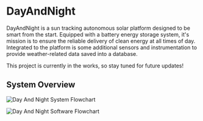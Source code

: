 # DayAndNight

DayAndNight is a sun tracking autonomous solar platform designed to be smart from the start. Equipped with a battery energy storage system, it's mission is to ensure the reliable delivery of clean energy at all times of day. Integrated to the platform is some additional sensors and instrumentation to provide weather-related data saved into a database. 

This project is currently in the works, so stay tuned for future updates!

## System Overview

![Day And Night System Flowchart](https://github.com/DukeofWaterloo/DayAndNight/assets/59591006/ccbddf1d-5d67-42af-87fa-6650b8607375)


![Day And Night Software Flowchart](https://github.com/DukeofWaterloo/DayAndNight/assets/59591006/5e0e7915-ffd1-4cbc-b1f0-5a9beca4d5f1)

